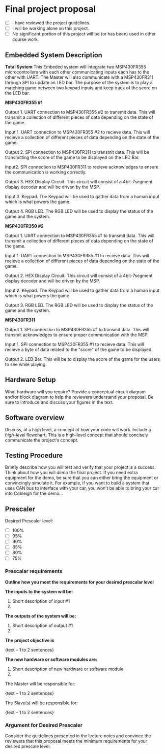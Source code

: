 # Final project proposal

- [ ] I have reviewed the project guidelines.
- [ ] I will be working alone on this project.
- [ ] No significant portion of this project will be (or has been) used in other course work.

## Embedded System Description

**Total System**
This Embeded system will integrate two MSP430FR355 microcontrollers with each other communicating inputs each has to the other with UART. The Master will also communicate with a MSP430FR311 through SPI to update an LED bar. The purpose of the system is to play a matching game between two keypad inputs and keep track of the score on the LED bar.


**MSP430FR355 #1**

Output 1. UART connection to MSP430FR355 #2 to transmit data. This will transmit a collection of different pieces of data depending on the state of the game.

Input 1. UART connection to MSP430FR355 #2 to recieve data. This will recieve a collection of different pieces of data depending on the state of the game.

Output 2. SPI connection to MSP430FR311 to transmit data. This will be transmitting the score of the game to be displayed on the LED Bar.

Input2. SPI connection to MSP430FR311 to recieve acknowledges to ensure the communication is working correctly.

Output 3. HEX Display Circuit. This circuit will consist of a 4bit-7segment display decoder and will be driven by the MSP.

Input 3. Keypad. The Keypad will be used to gather data from a human input which is what powers the game.

Output 4. RGB LED. The RGB LED will be used to display the status of the game and the system.


**MSP430FR350 #2**

Output 1. UART connection to MSP430FR355 #1 to transmit data. This will transmit a collection of different pieces of data depending on the state of the game.

Input 1. UART connection to MSP430FR355 #1 to recieve data. This will recieve a collection of different pieces of data depending on the state of the game.

Output 2. HEX Display Circuit. This circuit will consist of a 4bit-7segment display decoder and will be driven by the MSP.

Input 2. Keypad. The Keypad will be used to gather data from a human input which is what powers the game.

Output 3. RGB LED. The RGB LED will be used to display the status of the game and the system.


**MSP430FR311**

Output 1. SPI connection to MSP430FR355 #1 to transmit data. This will transmit acknowledges to ensure proper communication with the MSP.

Input 1. SPI connection to MSP430FR355 #1 to recieve data. This will recieve a byte of data related to the "score" of the game to be displayed.

Output 2. LED Bar. This will be to display the score of the game for the users to see while playing.


## Hardware Setup

What hardware will you require? Provide a conceptual circuit diagram and/or block diagram to help the reviewers understand your proposal. Be sure to introduce and discuss your figures in the text.

## Software overview

Discuss, at a high level, a concept of how your code will work. Include a *high-level* flowchart. This is a high-level concept that should concisely communicate the project's concept.

## Testing Procedure

Briefly describe how you will test and verify that your project is a success. Think about how you will *demo* the final project. If you need extra equipment for the demo, be sure that you can either bring the equipment or convincingly simulate it. For example, if you want to build a system that uses CAN bus to interface with your car, you won't be able to bring your car into Cobleigh for the demo...


## Prescaler

Desired Prescaler level: 

- [ ] 100%
- [ ] 95% 
- [ ] 90% 
- [ ] 85% 
- [ ] 80% 
- [ ] 75% 

### Prescalar requirements 

**Outline how you meet the requirements for your desired prescalar level**

**The inputs to the system will be:**
1.  Short description of input #1
2.  

**The outputs of the system will be:**
1.   Short description of output #1
2. 

**The project objective is**

{text – 1 to 2 sentences}

**The new hardware or software modules are:**
1. Short description of new hardware or software module
2. 


The Master will be responsible for:

{text – 1 to 2 sentences}

The Slave(s) will be responsible for:

{text – 1 to 2 sentences}



### Argument for Desired Prescaler

Consider the guidelines presented in the lecture notes and convince the reviewers that this proposal meets the minimum requirements for your desired prescale level.
